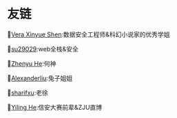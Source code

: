 # 友链

:link:[Vera Xinyue Shen](https://xinyueshen.me/):数据安全工程师&科幻小说家的优秀学姐

:link:[su29029](https://su29029.github.io/):web全栈&安全

:link:[Zhenyu He](https://hzy0.xyz/):何神

:link:[Alexanderliu](https://alexanderliu-creator.github.io/):兔子姐姐

:link:[sharifxu](https://sharifxu.top/):老徐

:link:[Yiling He](https://e0hyl.github.io/BLOG-OF-E0/):信安大赛前辈&ZJU直博

